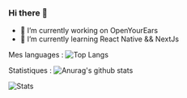 ### Hi there 👋

<!--
**jayhem10/jayhem10** is a ✨ _special_ ✨ repository because its `README.md` (this file) appears on your GitHub profile.

Here are some ideas to get you started:
-->
- 🔭 I’m currently working on OpenYourEars
- 🌱 I’m currently learning React Native && NextJs

<!--
- 👯 I’m looking to collaborate on ...
- 🤔 I’m looking for help with ...
- 💬 Ask me about ...
- 📫 How to reach me: ...
- 😄 Pronouns: ...
- ⚡ Fun fact: ...
-->

Mes languages :
![Top Langs](https://github-readme-stats.vercel.app/api/top-langs/?username=jayhem10&theme=radical)

Statistiques :
![Anurag's github stats](https://github-readme-stats.vercel.app/api?username=jayhem10&show_icons=true&theme=radical)

![Stats](https://github-readme-stats.vercel.app/api/wakatime/?&USERNAME&layout=compact&&theme=default&link=https://www.github.com/jayhem10/)
